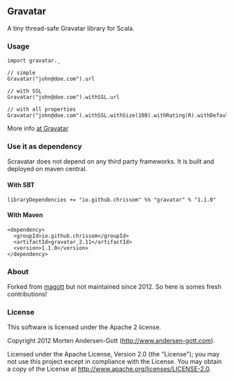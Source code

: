 ## Gravatar

A tiny thread-safe Gravatar library for Scala.

### Usage

```
import gravatar._

// simple
Gravatar("john@doe.com").url

// with SSL
Gravatar("john@doe.com").withSSL.url

// with all properties
Gravatar("john@doe.com").withSSL.withSize(100).withRating(R).withDefault(Monster).andForceIt.url
```

More info [at Gravatar](http://gravatar.com/site/implement/images/)

### Use it as dependency

Scravatar does not depend on any third party frameworks. It is built and deployed on maven central.

#### With SBT

```
libraryDependencies += "io.github.chrissom" %% "gravatar" % "1.1.0"
```

#### With Maven

```
<dependency>
  <groupId>io.github.chrissom</groupId>
  <artifactId>gravatar_2.11</artifactId>
  <version>1.1.0</version>
</dependency>
```

### About

Forked from [magott](https://github.com/magott/scravatar) but not maintained since 2012. So here is somes fresh contributions!

### License

This software is licensed under the Apache 2 license.

Copyright 2012 Morten Andersen-Gott (http://www.andersen-gott.com).

Licensed under the Apache License, Version 2.0 (the "License"); you may not use this project except in compliance with the License. You may obtain a copy of the License at http://www.apache.org/licenses/LICENSE-2.0.

